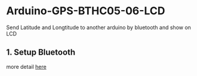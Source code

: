 # Arduino-GPS-BTHC05-06-LCD
Send Latitude and Longtitude to another arduino by bluetooth and show on LCD
## 1. Setup Bluetooth
  more detail [here](http://www.martyncurrey.com/connecting-2-arduinos-by-bluetooth-using-a-hc-05-and-a-hc-06-pair-bind-and-link/ "Title")
 
